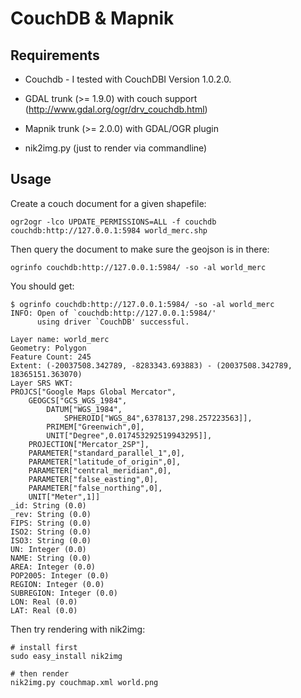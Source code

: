 # CouchDB & Mapnik


## Requirements

 * Couchdb - I tested with CouchDBI Version 1.0.2.0.
 
 * GDAL trunk (>= 1.9.0) with couch support (http://www.gdal.org/ogr/drv_couchdb.html)

 * Mapnik trunk (>= 2.0.0) with GDAL/OGR plugin
 
 * nik2img.py (just to render via commandline)


## Usage

Create a couch document for a given shapefile:

    ogr2ogr -lco UPDATE_PERMISSIONS=ALL -f couchdb couchdb:http://127.0.0.1:5984 world_merc.shp


Then query the document to make sure the geojson is in there:

    ogrinfo couchdb:http://127.0.0.1:5984/ -so -al world_merc

You should get:

```
$ ogrinfo couchdb:http://127.0.0.1:5984/ -so -al world_merc
INFO: Open of `couchdb:http://127.0.0.1:5984/'
      using driver `CouchDB' successful.

Layer name: world_merc
Geometry: Polygon
Feature Count: 245
Extent: (-20037508.342789, -8283343.693883) - (20037508.342789, 18365151.363070)
Layer SRS WKT:
PROJCS["Google Maps Global Mercator",
    GEOGCS["GCS_WGS_1984",
        DATUM["WGS_1984",
            SPHEROID["WGS_84",6378137,298.257223563]],
        PRIMEM["Greenwich",0],
        UNIT["Degree",0.017453292519943295]],
    PROJECTION["Mercator_2SP"],
    PARAMETER["standard_parallel_1",0],
    PARAMETER["latitude_of_origin",0],
    PARAMETER["central_meridian",0],
    PARAMETER["false_easting",0],
    PARAMETER["false_northing",0],
    UNIT["Meter",1]]
_id: String (0.0)
_rev: String (0.0)
FIPS: String (0.0)
ISO2: String (0.0)
ISO3: String (0.0)
UN: Integer (0.0)
NAME: String (0.0)
AREA: Integer (0.0)
POP2005: Integer (0.0)
REGION: Integer (0.0)
SUBREGION: Integer (0.0)
LON: Real (0.0)
LAT: Real (0.0)
```

Then try rendering with nik2img:

    # install first
    sudo easy_install nik2img
    
    # then render
    nik2img.py couchmap.xml world.png
